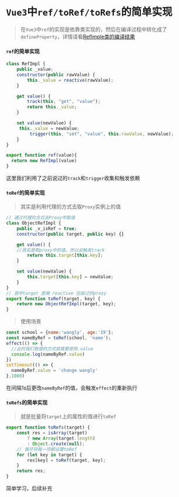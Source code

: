 # `Vue3`中`ref/toRef/toRefs`的简单实现

> 在`Vue3`中`ref`的实现是依靠类实现的，然后在编译过程中转化成了`defineProperty`，详情请看[RefImple类的编译结果](https://babel.docschina.org/repl/#?browsers=defaults%2C%20not%20ie%2011%2C%20not%20ie_mob%2011&build=&builtIns=false&spec=false&loose=false&code_lz=MYGwhgzhAEBKCmAzAkgWwA4mgbwFAEhgB7AOwgBcAnAV2HKMoApKwB3ANTBGvgEocC-cgAsAlhAB0AfQBuXHtAC80Fh3nwA3AQC-uAgHN45aHO7xG_PPnyUj1SiWgjx00zy35dBCEZPrGJPBqZpa40OER4c6SsupK0IHB7jq4ukA&debug=false&forceAllTransforms=false&shippedProposals=false&circleciRepo=&evaluate=false&fileSize=false&timeTravel=false&sourceType=module&lineWrap=true&presets=env%2Ces2015%2Creact%2Cstage-2%2Cenv&prettier=false&targets=&version=7.15.2&externalPlugins=)

#### `ref`的简单实现

```js
class RefImpl {
	public _value;
	constructor(public rawValue) {
		this._value = reactive(rawValue);
	}

	get value() {
		track(this, "get", "value");
		return this._value;
	}

	set value(newValue) {
     this._value = newValue;
		 trigger(this, "set", "value", this.rawValue, newValue);
	}
}

export function ref(value){
  return new RefImpl(value)
}
```

这里我们利用了之前说过的`track`和`trigger`收集和触发依赖

#### `toRef`的简单实现

> 其实是利用代理的方式去取`Proxy`实例上的值

```js
// 通过代理的方式去Proxy中取值
class ObjectRefImpl {
	public _v_isRef = true;
	constructor(public target, public key) {}

	get value() {
    //其实是取proxy中的值，所以会触发track
		return this.target[this.key];
	}

	set value(newValue) {
		this.target[this.key] = newValue;
	}
}
// 其中target 是被 reactive 包装过的proxy
export function toRef(target, key) {
	return new ObjectRefImpl(target, key);
}
```

> 使用场景

```js
const school = {name:'wangly', age:'19'};
const nameByRef = toRef(school, 'name');
effect(() => {
  //此时我们取值的方式就需要使用.value
  console.log(nameByRef.value)
})
setTimeout(() => {
  nameByRef.value = 'change wangly'
},1000)
```

在间隔1s后更改`nameByRef`的值，会触发`effect`的重新执行

#### `toRefs`的简单实现

> 就是批量将`target`上的属性的值进行`toRef`

```js
export function toRefs(target) {
	const res = isArray(target)
		? new Array(target.length)
		: Object.create(null);
	// 循环将每一项都设置toRef
	for (let key in target) {
		res[key] = toRef(target, key);
	}
	return res;
}
```

简单学习，后续补充